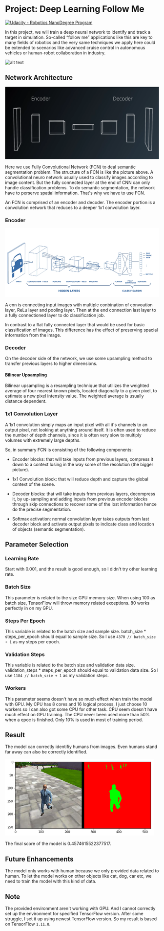 # Project: Deep Learning Follow Me

[image_0]: ./docs/misc/sim_screenshot.png
[fcn]: ./docs/misc/fcn.png
[cnn]: ./docs/misc/cnn.png
[seg]: ./docs/misc/seg.png
[![Udacity - Robotics NanoDegree Program](https://s3-us-west-1.amazonaws.com/udacity-robotics/Extra+Images/RoboND_flag.png)](https://www.udacity.com/robotics)

In this project, we will train a deep neural network to identify and track a target in simulation. So-called “follow me” applications like this are key to many fields of robotics and the very same techniques we apply here could be extended to scenarios like advanced cruise control in autonomous vehicles or human-robot collaboration in industry.

![alt text][image_0]

## Network Architecture

![fcn][fcn]

Here we use Fully Convolutional Network (FCN) to deal semantic segmentation problem. The structure of a FCN is like the picture above. A convolutional neuro network usually used to classify images according to image content. But the fully connected layer at the end of CNN can only handle classification problems. To do semantic segmentation, the network have to perserve spatial information. That's why we have to use FCN.

An FCN is comprised of an encoder and decoder. The encoder portion is a convolution network that reduces to a deeper 1x1 convolution layer.

### Encoder

![cnn][cnn]

A cnn is connecting input images with multiple conbination of convoution layer, ReLu layer and pooling layer. Then at the end connection last layer to a fully connectioned layer to do classification job.

In contrast to a flat fully connected layer that would be used for basic classification of images. This difference has the effect of preserving spacial information from the image.

### Decoder

On the decoder side of the network, we use some upsampling method to transfer previous layers to higher dimensions.

#### Bilinear Upsampling

Bilinear upsampling is a resampling technique that utilizes the weighted average of four nearest known pixels, located diagonally to a given pixel, to estimate a new pixel intensity value. The weighted average is usually distance dependent.

### 1x1 Convolution Layer

A 1x1 convolution simply maps an input pixel with all it's channels to an output pixel, not looking at anything around itself. It is often used to reduce the number of depth channels, since it is often very slow to multiply volumes with extremely large depths.

So, in summary FCN is consisting of the following components:

- Encoder blocks: that will take inputs from previous layers, compress it down to a context losing in the way some of the resolution (the bigger picture).

- 1x1 Convolution block: that will reduce depth and capture the global context of the scene.

- Decoder blocks: that will take inputs from previous layers, decompress it, by up-sampling and adding inputs from previous encoder blocks through skip connections to recover some of the lost information hence do the precise segmentation.

- Softmax activation: normal convolution layer takes outputs from last decoder block and activate output pixels to indicate class and location of objects (semantic segmentation).

## Parameter Selection

### Learning Rate

Start with 0.001, and the result is good enough, so I didn't try other learning rate.

### Batch Size

This parameter is related to the size GPU memory size. When using 100 as batch size, TensorFlow will throw memory related exceptions. 80 works perfectly in on my GPU. 

### Steps Per Epoch

This variable is related to the batch size and sample size. batch_size * steps_per_epoch should equal to sample size. So I use `4370 // batch_size + 1` as my steps per epoch.

### Validation Steps

This variable is related to the batch size and validation data size. validation_steps * steps_per_epoch should equal to validation data size. So I use `1184 // batch_szie + 1` as my validation steps.

### Workers

This parameter seems doesn't have so much effect when train the model with GPU. My CPU has 8 cores and 16 logical process, I just choose 10 workers so I can also got some CPU for other task. CPU seem doesn't have much effect on GPU training. The CPU never been used more than 50% when a epoc is finished. Only 10% is used in most of training period.

## Result

The model can correctly identifiy humans from images. Even humans stand far away can also be correctly identified.

![seg][seg]

The final score of the model is 0.4574615522377517.

## Future Enhancements

The model only works with human because we only provided data related to human. To let the model works on other objects like cat, dog, car etc, we need to train the model with this kind of data.

## Note

The provided environment aren't working with GPU. And I cannot correctly set up the environment for specified TensorFlow version. After some struggle, I set it up using newest TensorFlow version. So my result is based on TensorFlow `1.11.0`.